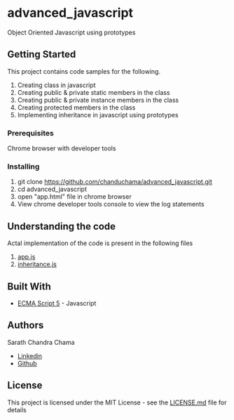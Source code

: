 # advanced_javascript

Object Oriented Javascript using prototypes

## Getting Started

This project contains code samples for the following.

1. Creating class in javascript
2. Creating public & private static members in the class
3. Creating public & private instance members in the class
4. Creating protected members in the class
5. Implementing inheritance in javascript using prototypes

### Prerequisites

Chrome browser with developer tools

### Installing

1. git clone https://github.com/chanduchama/advanced_javascript.git
2. cd advanced_javascript
3. open "app.html" file in chrome browser
4. View chrome developer tools console to view the log statements

## Understanding the code

Actal implementation of the code is present in the following files

1. [app.js](app.js)
2. [inheritance.js](inheritance.js)

## Built With

* [ECMA Script 5](https://en.wikipedia.org/wiki/ECMAScript) - Javascript 

## Authors

Sarath Chandra Chama

* [Linkedin](https://www.linkedin.com/in/sarath-chandra-chama/)
* [Github](https://github.com/chanduchama)

## License

This project is licensed under the MIT License - see the [LICENSE.md](LICENSE.md) file for details
